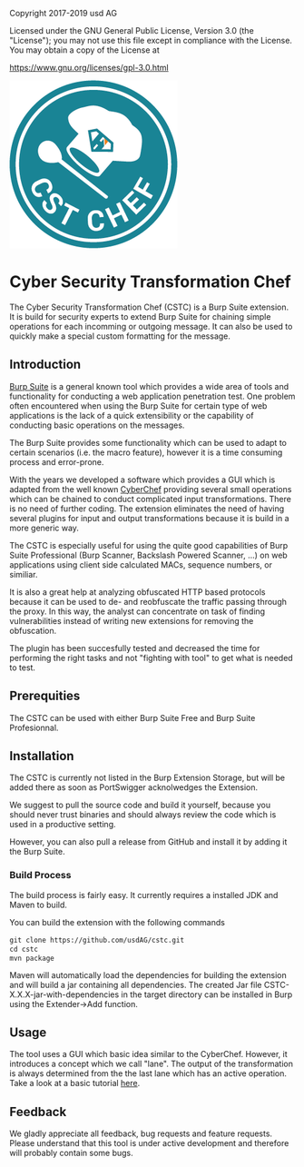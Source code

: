 Copyright 2017-2019 usd AG

Licensed under the GNU General Public License, Version 3.0 (the "License"); you may not use this file except in compliance with the License.
You may obtain a copy of the License at

https://www.gnu.org/licenses/gpl-3.0.html

![CSTC](logos/CSTC_White_Smaller.png)


# Cyber Security Transformation Chef
The Cyber Security Transformation Chef (CSTC) is a Burp Suite extension. It is build for security experts to
extend Burp Suite for chaining simple operations for each incomming or outgoing message.
It can also be used to quickly make a special custom formatting for the message.

## Introduction
[Burp Suite](https://portswigger.net/) is a general known tool which provides
a wide area of tools and functionality for conducting a web application penetration
test. One problem often encountered when using the Burp Suite for certain type of
web applications is the lack of a quick extensibility or the capability
of conducting basic operations on the messages.

The Burp Suite provides some functionality which can be used to adapt to certain scenarios
(i.e. the macro feature), however it is a time consuming process and error-prone.

With the years we developed a software which provides a GUI which is adapted from the well known
[CyberChef](https://gchq.github.io/CyberChef/) providing several small operations which can be chained
to conduct complicated input transformations. There is no need of further coding. The extension eliminates
the need of having several plugins for input and output transformations because it is build in a more generic way.

The CSTC is especially useful for using the quite good capabilities of Burp Suite Professional (Burp Scanner, Backslash Powered Scanner, ...)
on web applications using client side calculated MACs, sequence numbers, or similiar.

It is also a great help at analyzing obfuscated HTTP based protocols because it can be used to de- and reobfuscate the traffic
passing through the proxy. In this way, the analyst can concentrate on task of finding vulnerabilities
instead of writing new extensions for removing the obfuscation.

The plugin has been succesfully tested and decreased the time for performing the right tasks and not
"fighting with tool" to get what is needed to test.

## Prerequities
The CSTC can be used with either Burp Suite Free and Burp Suite Profesionnal.

## Installation

The CSTC is currently not listed in the Burp Extension Storage, but will be added there as soon as PortSwigger acknolwedges the Extension.

We suggest to pull the source code and build it yourself, because you should never trust binaries
and should always review the code which is used in a productive setting.

However, you can also pull a release from GitHub and install it by adding it the Burp Suite.

### Build Process

The build process is fairly easy. It currently requires a installed JDK and Maven to build.

You can build the extension with the following commands

```
git clone https://github.com/usdAG/cstc.git
cd cstc
mvn package
```

Maven will automatically load the dependencies for building the extension and will build
a jar containing all dependencies. The created Jar file CSTC-X.X.X-jar-with-dependencies in the target directory can be 
installed in Burp using the Extender->Add function.

## Usage
The tool uses a GUI which basic idea similar to the CyberChef. However, it introduces
a concept which we call "lane". The output of the transformation is always determined
from the the last lane which has an active operation. Take a look at a basic tutorial
[here](https://www.youtube.com/watch?v=BUXvWfb_YWU).

## Feedback
We gladly appreciate all feedback, bug requests and feature requests.
Please understand that this tool is under active development and therefore will
probably contain some bugs.
